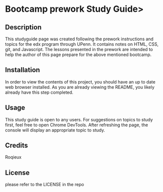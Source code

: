 # Bootcamp prework Study Guide>

## Description

This studyguide page was created following the prework instructions and topics for the edx program through UPenn. It contains notes on HTML, CSS, git, and Javascript. The lessons presented in the prework are intended to help the author of this page prepare for the above mentioned bootcamp.

## Installation

In order to view the contents of this project, you should have an up to date web browser installed. As you are already viewing the README, you likely already have this step completed. 

## Usage

This study guide is open to any users. For suggestions on topics to study first, feel free to open Chrome DevTools. After refreshing the page, the console will display an appropriate topic to study. 

## Credits

Roqieux

## License

please refer to the LICENSE in the repo

